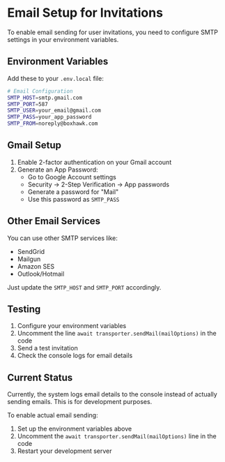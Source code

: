 # Email Setup for Invitations

To enable email sending for user invitations, you need to configure SMTP settings in your environment variables.

## Environment Variables

Add these to your `.env.local` file:

```bash
# Email Configuration
SMTP_HOST=smtp.gmail.com
SMTP_PORT=587
SMTP_USER=your_email@gmail.com
SMTP_PASS=your_app_password
SMTP_FROM=noreply@boxhawk.com
```

## Gmail Setup

1. Enable 2-factor authentication on your Gmail account
2. Generate an App Password:
   - Go to Google Account settings
   - Security → 2-Step Verification → App passwords
   - Generate a password for "Mail"
   - Use this password as `SMTP_PASS`

## Other Email Services

You can use other SMTP services like:
- SendGrid
- Mailgun
- Amazon SES
- Outlook/Hotmail

Just update the `SMTP_HOST` and `SMTP_PORT` accordingly.

## Testing

1. Configure your environment variables
2. Uncomment the line `await transporter.sendMail(mailOptions)` in the code
3. Send a test invitation
4. Check the console logs for email details

## Current Status

Currently, the system logs email details to the console instead of actually sending emails. This is for development purposes.

To enable actual email sending:
1. Set up the environment variables above
2. Uncomment the `await transporter.sendMail(mailOptions)` line in the code
3. Restart your development server
